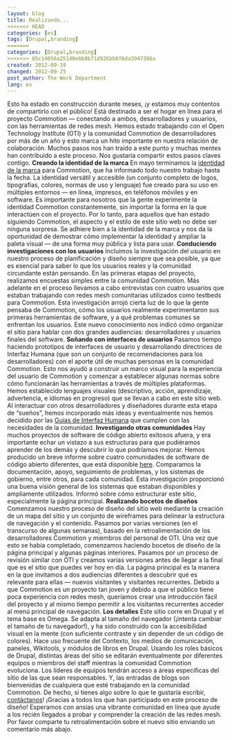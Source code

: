 ```yaml
---
layout: blog
title: Realizando...
<<<<<<< HEAD
categories: [es]
tags: [Drupal,branding]
=======
categories: [Drupal,branding]
>>>>>>> 05c14056a25140e6b0b71d926bb8f6da3947366a
created: 2012-09-19
changed: 2012-09-25
post_author: The Work Department
lang: es
---
```

  Esto ha estado en construcción durante meses, ¡y estamos muy contentos de compartirlo con el público! Está destinado a ser el hogar en línea para el proyecto Commotion &mdash; conectando a ambos, desarrolladores y usuarios, con las herramientas de redes mesh. 
Hemos estado trabajando con el Open Technology Institute (OTI) y la comunidad Commotion de desarrolladores por más de un año y esto marca un hito importante en nuestra relación de colaboración. Muchos pasos nos han traído a este punto y muchas mentes han contribuido a este proceso. Nos gustaría compartir estos pasos claves contigo.
**Creando la identidad de la marca**
En mayo terminamos la <a href="/blog/integrating-design-and-development-shape-commotion’s-brand-identity" target="_blank">identidad de la marca</a> para Commotion, que ha informado todo nuestro trabajo hasta la fecha. 
La identidad versátil y accesible (un conjunto completo de logos, tipografías, colores, normas de uso y lenguaje) fue creado para su uso en múltiples entornos &mdash; en línea, impresos, en teléfonos móviles y en software. Es importante para nosotros que la gente experimente la identidad Commotion constantemente, sin importar la forma en la que interactúen con el proyecto. Por lo tanto, para aquellos que han estado siguiendo Commotion, el aspecto y el estilo de este sitio web no debe ser ninguna sorpresa. Se adhiere bien a la identidad de la marca y nos da la oportunidad de demostrar cómo implementar la identidad y ampliar la paleta visual &mdash; de una forma muy pública y lista para usar.
**Conduciendo investigaciones con los usuarios**
Incluimos la investigación del usuario en nuestro proceso de planificación y diseño siempre que sea posible, ya que es esencial para saber lo que los usuarios reales y la comunidad circundante están pensando. En las primeras etapas del proyecto, realizamos encuestas simples entre la comunidad Commotion. Más adelante en el proceso llevamos a cabo entrevistas con cuatro usuarios que estaban trabajando con redes mesh comunitarias utilizados como testbeds para Commotion. Esta investigación arrojó cierta luz de lo que la gente pensaba de Commotion, cómo los usuarios realmente experimentaron sus primeras herramientas de software, y a qué problemas comunes se enfrentan los usuarios. Este nuevo conocimiento nos indicó cómo organizar el sitio para hablar con dos grandes audiencias: desarrolladores y usuarios finales del software.
**Soñando con interfaces de usuarios**
Pasamos tiempo haciendo prototipos de interfaces de usuario y desarrollando directrices de Interfaz Humana (que son un conjunto de recomendaciones para los desarrolladores) con el aporte útil de muchas personas en la comunidad Commotion. Esto nos ayudó a construir un marco visual para la experiencia del usuario de Commotion y comenzar a establecer algunas normas sobre cómo funcionarán las herramientas a través de múltiples plataformas. Hemos establecido lenguajes visuales (descriptivo, acción, aprendizaje, advertencia, e idiomas en progreso) que se llevan a cabo en este sitio web. Al interactuar con otros desarrolladores y diseñadores durante esta etapa de &ldquo;sueños&rdquo;, hemos incorporado más ideas y eventualmente nos hemos decidido por las <a href="/docs/hig/introduction" target="_blank">Guías de Interfaz Humana</a> que cumplen con las necesidades de la comunidad.
**Investigando otras comunidades**
Hay muchos proyectos de software de código abierto exitosos afuera, y era importante echar un vistazo a sus estructuras para que pudiéramos aprender de los demás y descubrir lo que podríamos mejorar. Hemos producido un breve informe sobre cuatro comunidades de software de código abierto diferentes, que está disponible <a href="https://code.commotionwireless.net/projects/knowledgebase/wiki/Report_-_Building_successful_online_community_for_open-source_development" target="_blank">here</a>. Comparamos la documentación, apoyo, seguimiento de problemas, y los sistemas de gobierno, entre otros, para cada comunidad. Esta investigación proporcionó una buena visión general de los sistemas que estaban disponibles y ampliamente utilizados. Informó sobre cómo estructurar este sitio, especialmente la página principal.
**Realizando bocetos de diseños**
Comenzamos nuestro proceso de diseño del sitio web mediante la creación de un mapa del sitio y un conjunto de wireframes para delinear la estructura de navegación y el contenido. Pasamos por varias versiones (en el transcurso de algunas semanas), basado en la retroalimentación de los desarrolladores Commotion y miembros del personal de OTI. Una vez que esto se había completado, comenzamos haciendo bocetos de diseño de la página principal y algunas páginas interiores. Pasamos por un proceso de revisión similar con OTI y creamos varias versiones antes de llegar a la final que es el sitio que puedes ver hoy en día.
La página principal es la manera en la que invitamos a dos audiencias diferentes a descubrir qué es relevante para ellas &mdash; nuevos visitantes y visitantes recurrentes. Debido a que Commotion es un proyecto tan joven y debido a que el público tiene poca experiencia con redes mesh, queríamos crear una introducción fácil del proyecto y al mismo tiempo permitir a los visitantes recurrentes acceder al menú principal de navegación.
**Los detalles**
Este sitio corre en Drupal y el tema base es Omega. Se adapta al tamaño del navegador (¡intenta cambiar el tamaño de tu navegador!), y ha sido construido con la accesibilidad visual en la mente (con suficiente contraste y sin depender de un código de colores). Hace uso frecuente del Contexto, los medios de comunicación, paneles, Wikitools, y módulos de libros en Drupal. Usando los roles básicos de Drupal, distintas áreas del sitio se editarán eventualmente por diferentes equipos o miembros del staff mientras la comunidad Commotion evoluciona. Los líderes de equipos tendrán acceso a áreas específicas del sitio de las que sean responsables. Y, las entradas de blogs son bienvenidas de cualquiera que esté trabajando en la comunidad Commotion. De hecho, si tienes algo sobre lo que te gustaría escribir, <a href="/contact" target="_blank">contáctanos</a>!
¡Gracias a todos los que han participado en este proceso de diseño! Esperamos con ansias una vibrante comunidad en línea que ayude a los recién llegados a probar y comprender la creación de las redes mesh. Por favor comparte tu retroalimentación sobre el nuevo sitio enviando un comentario más abajo.

      
